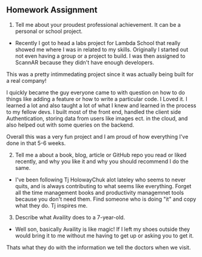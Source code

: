 ## Homework Assignment

1. Tell me about your proudest professional achievement. It can be a personal or school project.

- Recently I got to head a labs project for Lambda School that really showed me where I was in related to my skills. Originally I started out not even having a group or a project to build. I was then assigned to ScannAR because they didn't have enough developers.

This was a pretty intimmedating project since it was actually being built for a real company!

I quickly became the guy everyone came to with question on how to do things like adding a feature or how to write a particular code. I Loved it. I learned a lot and also taught a lot of what I knew and learned in the process to my fellow devs. I built most of the front end, handled the client side Authentication, storing data from users like images ect. in the cloud, and also helped out with some queries on the backend.

Overall this was a very fun project and I am proud of how everything I've done in that 5-6 weeks.

2. Tell me a about a book, blog, article or GitHub repo you read or liked recently, and why you like it and why you should recommend I do the same.

- I've been following Tj HolowayChuk alot lateley who seems to never quits, and is always contributing to what seems like everything. Forget all the time management books and productivity managemnet tools because you don't need them. Find someone who is doing "it" and copy what they do. Tj inspires me.

3. Describe what Availity does to a 7-year-old.

- Well son, basically Availity is like magic! If I left my shoes outside they would bring it to me without me having to get up or asking you to get it.

Thats what they do with the information we tell the doctors when we visit.
